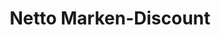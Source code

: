 ---
title: "Netto Marken-Discount"
url: /torgau/netto-marken-discount-kiebitzweg/
shop: Supermarkt
---